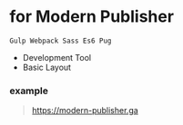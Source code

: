 # for Modern Publisher

```
Gulp Webpack Sass Es6 Pug
```

-   Development Tool
-   Basic Layout

### example

> https://modern-publisher.ga
